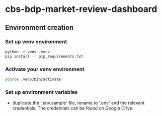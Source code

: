 # cbs-bdp-market-review-dashboard

## Environment creation

### Set up venv environment
```bash
python -m venv .venv
pip install -r pip_requirements.txt
```

### Activate your venv environment
```bash
source .venv/bin/activate
```

### Set up environment variables
* duplicate the '.env.sample' file, rename to '.env' and the relevant credentials. The credentials can be found on Google Drive. 